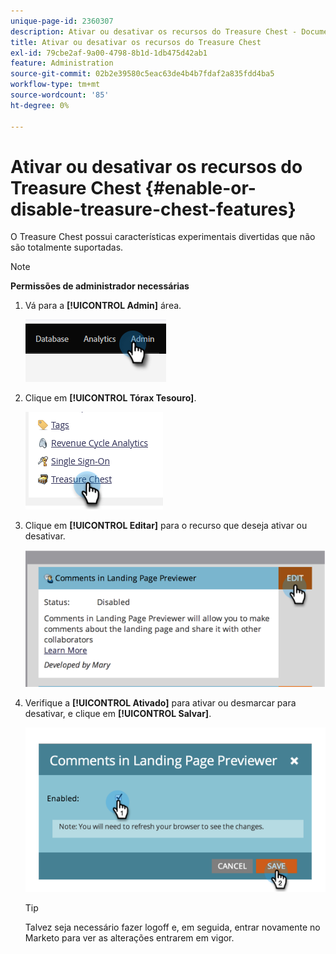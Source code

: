 ```yaml
---
unique-page-id: 2360307
description: Ativar ou desativar os recursos do Treasure Chest - Documentação do Marketo - Documentação do produto
title: Ativar ou desativar os recursos do Treasure Chest
exl-id: 79cbe2af-9a00-4798-8b1d-1db475d42ab1
feature: Administration
source-git-commit: 02b2e39580c5eac63de4b4b7fdaf2a835fdd4ba5
workflow-type: tm+mt
source-wordcount: '85'
ht-degree: 0%

---
```


# Ativar ou desativar os recursos do Treasure Chest {#enable-or-disable-treasure-chest-features}

O Treasure Chest possui características experimentais divertidas que não são totalmente suportadas.

>[!NOTE]
>
>**Permissões de administrador necessárias**

1. Vá para a **[!UICONTROL Admin]** área.

   ![](assets/enable-or-disable-treasure-chest-features-1.png)

1. Clique em **[!UICONTROL Tórax Tesouro]**.

   ![](assets/enable-or-disable-treasure-chest-features-2.png)

1. Clique em **[!UICONTROL Editar]** para o recurso que deseja ativar ou desativar.

   ![](assets/enable-or-disable-treasure-chest-features-3.png)

1. Verifique a **[!UICONTROL Ativado]** para ativar ou desmarcar para desativar, e clique em **[!UICONTROL Salvar]**.

   ![](assets/enable-or-disable-treasure-chest-features-4.png)

   >[!TIP]
   >
   >Talvez seja necessário fazer logoff e, em seguida, entrar novamente no Marketo para ver as alterações entrarem em vigor.
